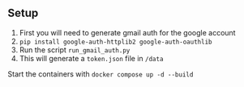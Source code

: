## Setup

1. First you will need to generate gmail auth for the google account
1. `pip install google-auth-httplib2 google-auth-oauthlib`
1. Run the script `run_gmail_auth.py`
1. This will generate a `token.json` file in `/data`

Start the containers with 
`docker compose up -d --build`